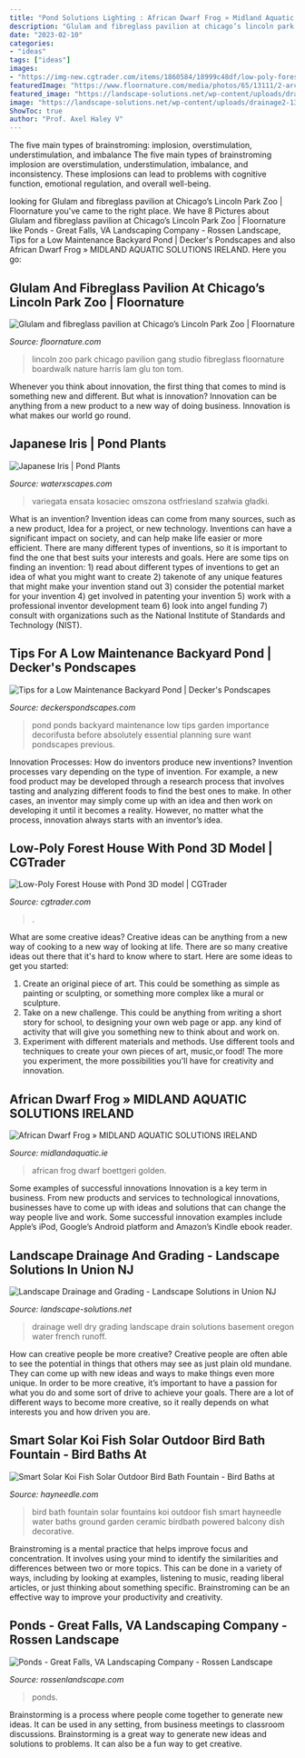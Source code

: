 ```yaml
---
title: "Pond Solutions Lighting : African Dwarf Frog » Midland Aquatic Solutions Ireland"
description: "Glulam and fibreglass pavilion at chicago’s lincoln park zoo"
date: "2023-02-10"
categories:
- "ideas"
tags: ["ideas"]
images:
- "https://img-new.cgtrader.com/items/1860584/18999c48df/low-poly-forest-house-with-pond-3d-model-low-poly-obj-mtl-3ds-fbx-stl-blend.jpg"
featuredImage: "https://www.floornature.com/media/photos/65/13111/2-arcogiorno_full.jpg"
featured_image: "https://landscape-solutions.net/wp-content/uploads/drainage2-13.jpg"
image: "https://landscape-solutions.net/wp-content/uploads/drainage2-13.jpg"
ShowToc: true
author: "Prof. Axel Haley V"
---
```



The five main types of brainstroming: implosion, overstimulation, understimulation, and imbalance
The five main types of brainstroming implosion are overstimulation, understimulation, imbalance, and inconsistency. These implosions can lead to problems with cognitive function, emotional regulation, and overall well-being.

	

		
looking for Glulam and fibreglass pavilion at Chicago’s Lincoln Park Zoo | Floornature you've came to the right place. We have 8 Pictures about Glulam and fibreglass pavilion at Chicago’s Lincoln Park Zoo | Floornature like Ponds - Great Falls, VA Landscaping Company - Rossen Landscape, Tips for a Low Maintenance Backyard Pond | Decker&#039;s Pondscapes and also African Dwarf Frog » MIDLAND AQUATIC SOLUTIONS IRELAND. Here you go:
		
    
## Glulam And Fibreglass Pavilion At Chicago’s Lincoln Park Zoo | Floornature

<img loading=lazy src="https://www.floornature.com/media/photos/65/13111/2-arcogiorno_full.jpg" onerror="this.onerror=null;this.src='https://tse3.mm.bing.net/th?id=OIP.vyQX7w-rJlFaU_CeNCQf7AHaE8&amp;pid=15.1';" alt="Glulam and fibreglass pavilion at Chicago’s Lincoln Park Zoo | Floornature">

_Source: floornature.com_

>lincoln zoo park chicago pavilion gang studio fibreglass floornature boardwalk nature harris lam glu ton tom. 

	

Whenever you think about innovation, the first thing that comes to mind is something new and different. But what is innovation? Innovation can be anything from a new product to a new way of doing business. Innovation is what makes our world go round.

    
## Japanese Iris | Pond Plants

<img loading=lazy src="https://cdn11.bigcommerce.com/s-m4jxv6yyac/images/stencil/2048x2048/products/651/1187/irish-laevigata-blue-purple__29686.1528221387.jpg?c=2" onerror="this.onerror=null;this.src='https://tse1.mm.bing.net/th?id=OIP.T-OfJ_Q2PS5hGiwAMIV3owHaHa&amp;pid=15.1';" alt="Japanese Iris | Pond Plants">

_Source: waterxscapes.com_

>variegata ensata kosaciec omszona ostfriesland szałwia gładki. 

	

What is an invention?
Invention ideas can come from many sources, such as a new product, Idea for a project, or new technology. Inventions can have a significant impact on society, and can help make life easier or more efficient. There are many different types of inventions, so it is important to find the one that best suits your interests and goals. Here are some tips on finding an invention: 1) read about different types of inventions to get an idea of what you might want to create 2) takenote of any unique features that might make your invention stand out 3) consider the potential market for your invention 4) get involved in patenting your invention 5) work with a professional inventor development team 6) look into angel funding 7) consult with organizations such as the National Institute of Standards and Technology (NIST).

    
## Tips For A Low Maintenance Backyard Pond | Decker&#039;s Pondscapes

<img loading=lazy src="https://www.deckerspondscapes.com/wp-content/uploads/2016/04/Before-and-After.jpg" onerror="this.onerror=null;this.src='https://tse3.mm.bing.net/th?id=OIP.nfG7fsHLfF0hyTyCXR7ATQHaFj&amp;pid=15.1';" alt="Tips for a Low Maintenance Backyard Pond | Decker&#039;s Pondscapes">

_Source: deckerspondscapes.com_

>pond ponds backyard maintenance low tips garden importance decorifusta before absolutely essential planning sure want pondscapes previous. 

	

Innovation Processes: How do inventors produce new inventions?
Invention processes vary depending on the type of invention. For example, a new food product may be developed through a research process that involves tasting and analyzing different foods to find the best ones to make. In other cases, an inventor may simply come up with an idea and then work on developing it until it becomes a reality. However, no matter what the process, innovation always starts with an inventor’s idea.

    
## Low-Poly Forest House With Pond 3D Model | CGTrader

<img loading=lazy src="https://img-new.cgtrader.com/items/1860584/18999c48df/low-poly-forest-house-with-pond-3d-model-low-poly-obj-mtl-3ds-fbx-stl-blend.jpg" onerror="this.onerror=null;this.src='https://tse3.mm.bing.net/th?id=OIP.kpA3fdnNMeMkOSo4ok9w7AHaEZ&amp;pid=15.1';" alt="Low-Poly Forest House with Pond 3D model | CGTrader">

_Source: cgtrader.com_

>. 

	

What are some creative ideas?
Creative ideas can be anything from a new way of cooking to a new way of looking at life. There are so many creative ideas out there that it's hard to know where to start. Here are some ideas to get you started: 
1. Create an original piece of art. This could be something as simple as painting or sculpting, or something more complex like a mural or sculpture. 
2. Take on a new challenge. This could be anything from writing a short story for school, to designing your own web page or app. any kind of activity that will give you something new to think about and work on. 
3. Experiment with different materials and methods. Use different tools and techniques to create your own pieces of art, music,or food! The more you experiment, the more possibilities you'll have for creativity and innovation.

    
## African Dwarf Frog » MIDLAND AQUATIC SOLUTIONS IRELAND

<img loading=lazy src="https://midlandaquatic.ie/wp-content/uploads/2020/05/gold-dwarf-african-frog-hymenochirus-boettgeri-x-1-600x482.jpg" onerror="this.onerror=null;this.src='https://tse4.mm.bing.net/th?id=OIP.8oHF7u9XW95A5oPaVnu4qQHaF8&amp;pid=15.1';" alt="African Dwarf Frog » MIDLAND AQUATIC SOLUTIONS IRELAND">

_Source: midlandaquatic.ie_

>african frog dwarf boettgeri golden. 

	

Some examples of successful innovations
Innovation is a key term in business. From new products and services to technological innovations, businesses have to come up with ideas and solutions that can change the way people live and work. Some successful innovation examples include Apple’s iPod, Google’s Android platform and Amazon’s Kindle ebook reader.

    
## Landscape Drainage And Grading - Landscape Solutions In Union NJ

<img loading=lazy src="https://landscape-solutions.net/wp-content/uploads/drainage2-13.jpg" onerror="this.onerror=null;this.src='https://tse3.mm.bing.net/th?id=OIP.7bRwjMmv_VKi7W2ezSkbNwHaFj&amp;pid=15.1';" alt="Landscape Drainage and Grading - Landscape Solutions in Union NJ">

_Source: landscape-solutions.net_

>drainage well dry grading landscape drain solutions basement oregon water french runoff. 

	

How can creative people be more creative?
Creative people are often able to see the potential in things that others may see as just plain old mundane. They can come up with new ideas and ways to make things even more unique. In order to be more creative, it’s important to have a passion for what you do and some sort of drive to achieve your goals. There are a lot of different ways to become more creative, so it really depends on what interests you and how driven you are.

    
## Smart Solar Koi Fish Solar Outdoor Bird Bath Fountain - Bird Baths At

<img loading=lazy src="http://images.hayneedle.com/mgen/master:ST190.jpg" onerror="this.onerror=null;this.src='https://tse1.mm.bing.net/th?id=OIP.Lxrmg4WC9lge8q0Mbx5PWwHaHa&amp;pid=15.1';" alt="Smart Solar Koi Fish Solar Outdoor Bird Bath Fountain - Bird Baths at">

_Source: hayneedle.com_

>bird bath fountain solar fountains koi outdoor fish smart hayneedle water baths ground garden ceramic birdbath powered balcony dish decorative. 

	

Brainstroming is a mental practice that helps improve focus and concentration. It involves using your mind to identify the similarities and differences between two or more topics. This can be done in a variety of ways, including by looking at examples, listening to music, reading liberal articles, or just thinking about something specific. Brainstroming can be an effective way to improve your productivity and creativity.

    
## Ponds - Great Falls, VA Landscaping Company - Rossen Landscape

<img loading=lazy src="https://rossen.s3.amazonaws.com/images/RossenLandscape-44-1.original.jpg" onerror="this.onerror=null;this.src='https://tse2.mm.bing.net/th?id=OIP.QD8Tq9MnsmGz39-UrVZYfgHaLH&amp;pid=15.1';" alt="Ponds - Great Falls, VA Landscaping Company - Rossen Landscape">

_Source: rossenlandscape.com_

>ponds. 

	

Brainstorming is a process where people come together to generate new ideas. It can be used in any setting, from business meetings to classroom discussions. Brainstorming is a great way to generate new ideas and solutions to problems. It can also be a fun way to get creative.

